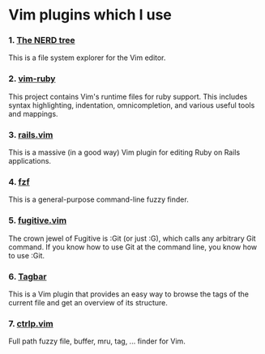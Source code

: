 # Vim plugins which I use
### 1. [The NERD tree](https://vimawesome.com/plugin/nerdtree-red)
This is a file system explorer for the Vim editor.

### 2. [vim-ruby](https://vimawesome.com/plugin/vim-ruby)
This project contains Vim's runtime files for ruby support. This includes syntax highlighting, indentation, omnicompletion, and various useful tools and mappings.

### 3. [rails.vim](https://vimawesome.com/plugin/rails-vim)
This is a massive (in a good way) Vim plugin for editing Ruby on Rails applications.

### 4. [fzf](https://vimawesome.com/plugin/fzf)
This is a general-purpose command-line fuzzy finder.

### 5. [fugitive.vim](https://vimawesome.com/plugin/fugitive-vim)
The crown jewel of Fugitive is :Git (or just :G), which calls any arbitrary Git command. If you know how to use Git at the command line, you know how to use :Git.

### 6. [Tagbar](https://vimawesome.com/plugin/tagbar)
This is a Vim plugin that provides an easy way to browse the tags of the current file and get an overview of its structure.

### 7. [ctrlp.vim](https://vimawesome.com/plugin/ctrlp-vim-everything-has-changed)
Full path fuzzy file, buffer, mru, tag, ... finder for Vim.
